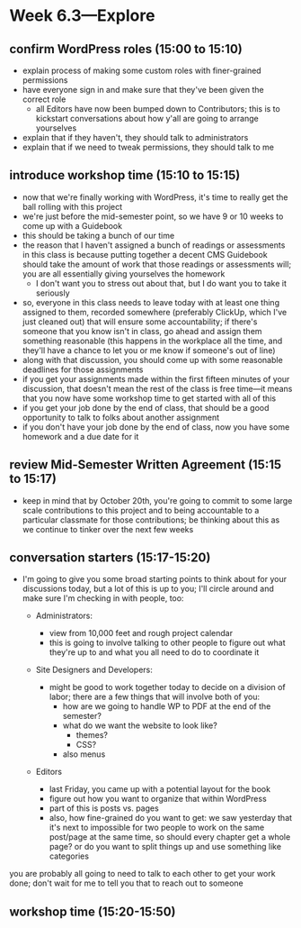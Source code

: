 # Week 6.3—Explore

## confirm WordPress roles (15:00 to 15:10)

- explain process of making some custom roles with finer-grained permissions
- have everyone sign in and make sure that they've been given the correct role
  - all Editors have now been bumped down to Contributors; this is to kickstart conversations about how y'all are going to arrange yourselves
- explain that if they haven't, they should talk to administrators
- explain that if we need to tweak permissions, they should talk to me

## introduce workshop time (15:10 to 15:15)

- now that we're finally working with WordPress, it's time to really get the ball rolling with this project
- we're just before the mid-semester point, so we have 9 or 10 weeks to come up with a Guidebook
- this should be taking a bunch of our time
- the reason that I haven't assigned a bunch of readings or assessments in this class is because putting together a decent CMS Guidebook should take the amount of work that those readings or assessments will; you are all essentially giving yourselves the homework
  - I don't want you to stress out about that, but I do want you to take it seriously
- so, everyone in this class needs to leave today with at least one thing assigned to them, recorded somewhere (preferably ClickUp, which I've just cleaned out) that will ensure some accountability; if there's someone that you know isn't in class, go ahead and assign them something reasonable (this happens in the workplace all the time, and they'll have a chance to let you or me know if someone's out of line)
- along with that discussion, you should come up with some reasonable deadlines for those assignments
- if you get your assignments made within the first fifteen minutes of your discussion, that doesn't mean the rest of the class is free time—it means that you now have some workshop time to get started with all of this
- if you get your job done by the end of class, that should be a good opportunity to talk to folks about another assignment
- if you don't have your job done by the end of class, now you have some homework and a due date for it

## review Mid-Semester Written Agreement (15:15 to 15:17)

- keep in mind that by October 20th, you're going to commit to some large scale contributions to this project and to being accountable to a particular classmate for those contributions; be thinking about this as we continue to tinker over the next few weeks

## conversation starters (15:17-15:20)

- I'm going to give you some broad starting points to think about for your discussions today, but a lot of this is up to you; I'll circle around and make sure I'm checking in with people, too:

  - Administrators:
    - view from 10,000 feet and rough project calendar
    - this is going to involve talking to other people to figure out what they're up to and what you all need to do to coordinate it

  - Site Designers and Developers:
    - might be good to work together today to decide on a division of labor; there are a few things that will involve both of you:
      - how are we going to handle WP to PDF at the end of the semester?
      - what do we want the website to look like?
        - themes?
        - CSS?
      - also menus

  - Editors
    - last Friday, you came up with a potential layout for the book
    - figure out how you want to organize that within WordPress
    - part of this is posts vs. pages
    - also, how fine-grained do you want to get: we saw yesterday that it's next to impossible for two people to work on the same post/page at the same time, so should every chapter get a whole page? or do you want to split things up and use something like categories

you are probably all going to need to talk to each other to get your work done; don't wait for me to tell you that to reach out to someone

## workshop time (15:20-15:50)
